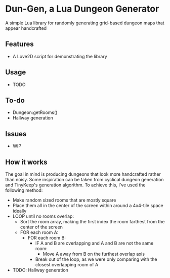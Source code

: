 # Dun-Gen, a Lua Dungeon Generator
A simple Lua library for randomly generating grid-based dungeon maps that appear handcrafted

## Features
- A Love2D script for demonstrating the library

## Usage
- TODO

## To-do
- Dungeon:getRooms()
- Hallway generation

## Issues
- WIP

## How it works
The goal in mind is producing dungeons that look more handcrafted rather than noisy. Some inspiration can be taken from cyclical dungeon generation and TinyKeep's generation algorithm. To achieve this, I've used the following method:

* Make random sized rooms that are mostly square
* Place them all in the center of the screen within around a 4x4-tile space ideally
* LOOP until no rooms overlap:
    * Sort the room array, making the first index the room farthest from the center of the screen
    * FOR each room A:
        * FOR each room B:
            * IF A and B are overlapping and A and B are not the same room:
                * Move A away from B on the furthest overlap axis
            * Break out of the loop, as we were only comparing with the closest overlapping room of A
* TODO: Hallway generation
